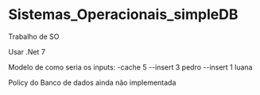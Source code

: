 # Sistemas_Operacionais_simpleDB
Trabalho de SO

Usar .Net 7

Modelo de como seria os inputs: -cache 5 --insert 3 pedro --insert 1 luana

Policy do Banco de dados ainda não implementada
